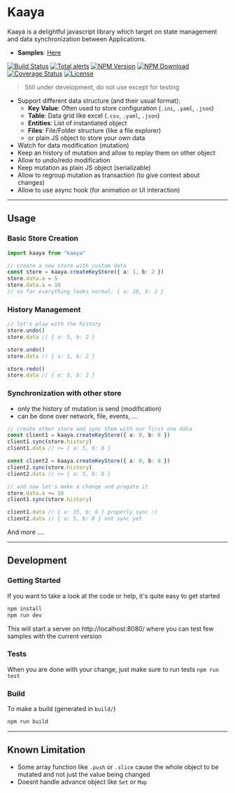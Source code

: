 # Kaaya

Kaaya is a delightful javascript library which target on state management and data synchronization between Applications.

-   **Samples**: [Here](https://kefniark.github.io/Kaaya/samples)

[![Build Status](https://github.com/kefniark/Kaaya/workflows/Build%20CI/badge.svg)](https://github.com/kefniark/Kaaya/actions)
[![Total alerts](https://img.shields.io/lgtm/alerts/g/kefniark/Kaaya.svg?logo=lgtm&logoWidth=18)](https://lgtm.com/projects/g/kefniark/Kaaya/alerts/)
[![NPM Version](https://img.shields.io/npm/v/kaaya.svg)](https://npmjs.org/package/kaaya)
[![NPM Download](https://img.shields.io/npm/dm/kaaya.svg)](https://npmjs.org/package/kaaya)
[![Coverage Status](https://coveralls.io/repos/github/kefniark/Kaaya/badge.svg?branch=master)](https://coveralls.io/github/kefniark/Kaaya?branch=master)
[![License](https://img.shields.io/npm/l/kaaya.svg)](https://npmjs.org/package/kaaya)

> Still under development, do not use except for testing

-   Support different data structure (and their usual format):
    -   **Key Value**: Often used to store configuration (`.ini`, `.yaml`, `.json`)
    -   **Table**: Data grid like excel (`.csv`, `.yaml`, `.json`)
    -   **Entities**: List of instantiated object
    -   **Files**: File/Folder structure (like a file explorer)
    -   or plain JS object to store your own data
-   Watch for data modification (mutation)
-   Keep an history of mutation and allow to replay them on other object
-   Allow to undo/redo modification
-   Keep mutation as plain JS object (serializable)
-   Allow to regroup mutation as transaction (to give context about changes)
-   Allow to use async hook (for animation or UI interaction)

---

## Usage

### Basic Store Creation

```ts
import kaaya from "kaaya"

// create a new store with custom data
const store = kaaya.createKeyStore({ a: 1, b: 2 })
store.data.a = 5
store.data.a = 10
// so far everything looks normal: { a: 10, b: 2 }
```

### History Management

```ts
// let's play with the history
store.undo()
store.data // { a: 5, b: 2 }

store.undo()
store.data // { a: 1, b: 2 }

store.redo()
store.data // { a: 5, b: 2 }
```

### Synchronization with other store

-   only the history of mutation is send (modification)
-   can be done over network, file, events, ...

```ts
// create other store and sync them with our first one data
const client1 = kaaya.createKeyStore({ a: 0, b: 6 })
client1.sync(store.history)
client1.data // <= { a: 5, b: 6 }

const client2 = kaaya.createKeyStore({ a: 0, b: 8 })
client2.sync(store.history)
client2.data // <= { a: 5, b: 8 }

// and now let's make a change and progate it
store.data.a += 10
client1.sync(store.history)

client1.data // { a: 15, b: 6 } properly sync :)
client2.data // { a: 5, b: 8 } not sync yet
```

And more ....

---

## Development

### Getting Started

If you want to take a look at the code or help, it's quite easy to get started

```sh
npm install
npm run dev
```

This will start a server on http://localhost:8080/ where you can test few samples with the current version

### Tests

When you are done with your change, just make sure to run tests `npm run test`

### Build

To make a build (generated in `build/`)

```sh
npm run build
```

---

## Known Limitation

-   Some array function like `.push` or `.slice` cause the whole object to be mutated and not just the value being changed
-   Doesnt handle advance object like `Set` or `Map`
